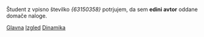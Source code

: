 Študent z vpisno številko _{63150358}_ potrjujem, da sem __edini avtor__ oddane domače naloge.

[Glavna](https://rawgit.com/{maksat1997}/stroboskop/master/stroboskop.html)
[Izgled](https://rawgit.com/{maksat1997}/stroboskop/izgled/stroboskop.html)
[Dinamika](https://rawgit.com/{maksat1997}/stroboskop/dinamika/stroboskop.html)